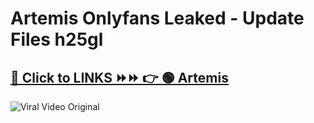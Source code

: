 
 # Artemis Onlyfans Leaked - Update Files h25gl

## <h2><a href="https://clipsfans.com/Artemis&ref=git">🔗 Click to LINKS ⏩⏩ 👉 🟢 Artemis </a></h2>

<a href="https://clipsfans.com/Artemis&ref=git" rel="nofollow" data-target="animated-image.originalLink"><img src="https://i.ibb.co.com/xMMVF88/686577567.gif" alt="Viral Video Original" style="max-width: 100%; display: inline-block;" data-target="animated-image.originalImage"></a>

